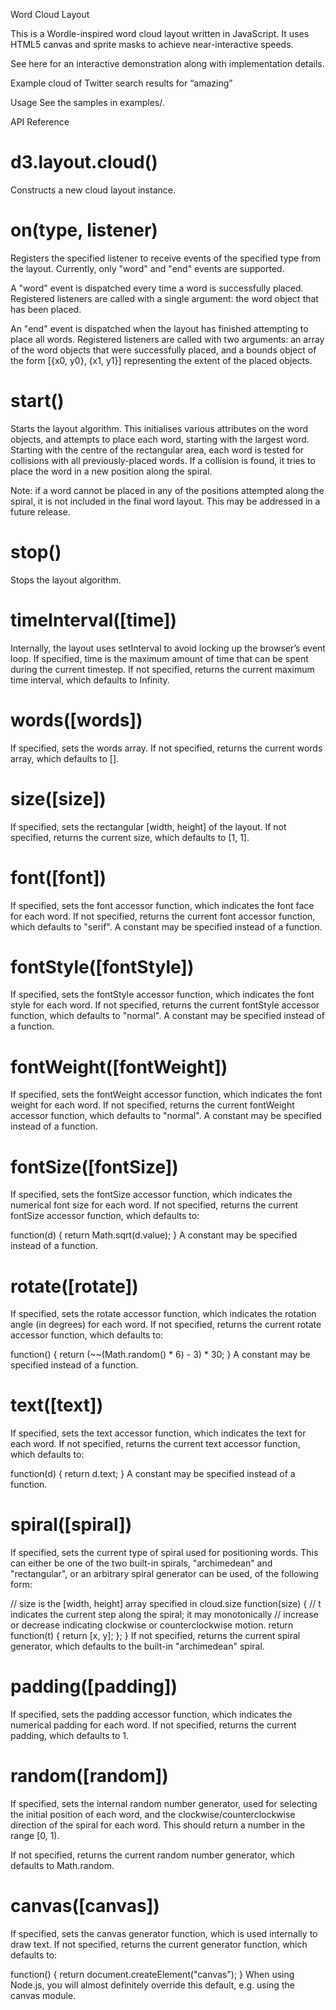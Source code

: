 Word Cloud Layout

This is a Wordle-inspired word cloud layout written in JavaScript. It uses HTML5 canvas and sprite masks to achieve near-interactive speeds.

See here for an interactive demonstration along with implementation details.

Example cloud of Twitter search results for “amazing”

Usage
See the samples in examples/.

API Reference
# d3.layout.cloud()

Constructs a new cloud layout instance.

# on(type, listener)

Registers the specified listener to receive events of the specified type from the layout. Currently, only "word" and "end" events are supported.

A "word" event is dispatched every time a word is successfully placed. Registered listeners are called with a single argument: the word object that has been placed.

An "end" event is dispatched when the layout has finished attempting to place all words. Registered listeners are called with two arguments: an array of the word objects that were successfully placed, and a bounds object of the form [{x0, y0}, {x1, y1}] representing the extent of the placed objects.

# start()

Starts the layout algorithm. This initialises various attributes on the word objects, and attempts to place each word, starting with the largest word. Starting with the centre of the rectangular area, each word is tested for collisions with all previously-placed words. If a collision is found, it tries to place the word in a new position along the spiral.

Note: if a word cannot be placed in any of the positions attempted along the spiral, it is not included in the final word layout. This may be addressed in a future release.

# stop()

Stops the layout algorithm.

# timeInterval([time])

Internally, the layout uses setInterval to avoid locking up the browser’s event loop. If specified, time is the maximum amount of time that can be spent during the current timestep. If not specified, returns the current maximum time interval, which defaults to Infinity.

# words([words])

If specified, sets the words array. If not specified, returns the current words array, which defaults to [].

# size([size])

If specified, sets the rectangular [width, height] of the layout. If not specified, returns the current size, which defaults to [1, 1].

# font([font])

If specified, sets the font accessor function, which indicates the font face for each word. If not specified, returns the current font accessor function, which defaults to "serif". A constant may be specified instead of a function.

# fontStyle([fontStyle])

If specified, sets the fontStyle accessor function, which indicates the font style for each word. If not specified, returns the current fontStyle accessor function, which defaults to "normal". A constant may be specified instead of a function.

# fontWeight([fontWeight])

If specified, sets the fontWeight accessor function, which indicates the font weight for each word. If not specified, returns the current fontWeight accessor function, which defaults to "normal". A constant may be specified instead of a function.

# fontSize([fontSize])

If specified, sets the fontSize accessor function, which indicates the numerical font size for each word. If not specified, returns the current fontSize accessor function, which defaults to:

function(d) { return Math.sqrt(d.value); }
A constant may be specified instead of a function.

# rotate([rotate])

If specified, sets the rotate accessor function, which indicates the rotation angle (in degrees) for each word. If not specified, returns the current rotate accessor function, which defaults to:

function() { return (~~(Math.random() * 6) - 3) * 30; }
A constant may be specified instead of a function.

# text([text])

If specified, sets the text accessor function, which indicates the text for each word. If not specified, returns the current text accessor function, which defaults to:

function(d) { return d.text; }
A constant may be specified instead of a function.

# spiral([spiral])

If specified, sets the current type of spiral used for positioning words. This can either be one of the two built-in spirals, "archimedean" and "rectangular", or an arbitrary spiral generator can be used, of the following form:

// size is the [width, height] array specified in cloud.size
function(size) {
  // t indicates the current step along the spiral; it may monotonically
  // increase or decrease indicating clockwise or counterclockwise motion.
  return function(t) { return [x, y]; };
}
If not specified, returns the current spiral generator, which defaults to the built-in "archimedean" spiral.

# padding([padding])

If specified, sets the padding accessor function, which indicates the numerical padding for each word. If not specified, returns the current padding, which defaults to 1.

# random([random])

If specified, sets the internal random number generator, used for selecting the initial position of each word, and the clockwise/counterclockwise direction of the spiral for each word. This should return a number in the range [0, 1).

If not specified, returns the current random number generator, which defaults to Math.random.

# canvas([canvas])

If specified, sets the canvas generator function, which is used internally to draw text. If not specified, returns the current generator function, which defaults to:

function() { return document.createElement("canvas"); }
When using Node.js, you will almost definitely override this default, e.g. using the canvas module.
